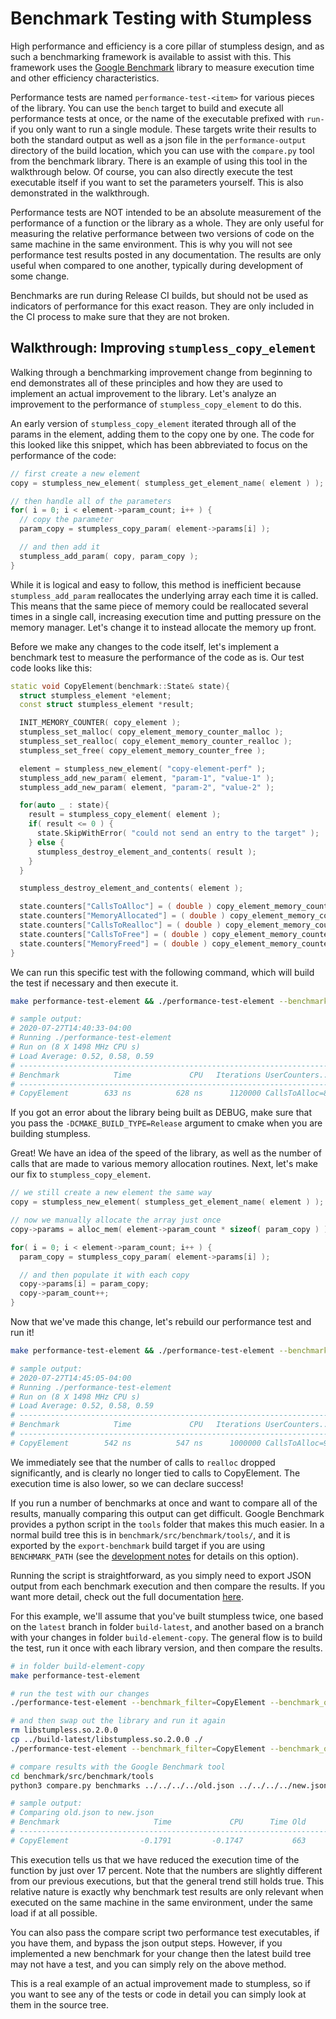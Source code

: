 # Benchmark Testing with Stumpless

High performance and efficiency is a core pillar of stumpless design, and as
such a benchmarking framework is available to assist with this. This framework
uses the [Google Benchmark](https://github.com/google/benchmark) library to
measure execution time and other efficiency characteristics.

Performance tests are named `performance-test-<item>` for various pieces of the
library. You can use the `bench` target to build and execute all performance
tests at once, or the name of the executable prefixed with `run-` if you only
want to run a single module. These targets write their results to both the
standard output as well as a json file in the `performance-output` directory of
the build location, which you can use with the `compare.py` tool from the
benchmark library. There is an example of using this tool in the walkthrough
below. Of course, you can also directly execute the test executable itself if
you want to set the parameters yourself. This is also demonstrated in the
walkthrough.

Performance tests are NOT intended to be an absolute measurement of the
performance of a function or the library as a whole. They are only useful for
measuring the relative performance between two versions of code on the same
machine in the same environment. This is why you will not see performance
test results posted in any documentation. The results are only useful when
compared to one another, typically during development of some change.

Benchmarks are run during Release CI builds, but should not be used as
indicators of performance for this exact reason. They are only included in the
CI process to make sure that they are not broken.

## Walkthrough: Improving `stumpless_copy_element`

Walking through a benchmarking improvement change from beginning to end
demonstrates all of these principles and how they are used to implement an
actual improvement to the library. Let's analyze an improvement to the
performance of `stumpless_copy_element` to do this.

An early version of `stumpless_copy_element` iterated through all of the
params in the element, adding them to the copy one by one. The code for this
looked like this snippet, which has been abbreviated to focus on the performance
of the code:

```c
// first create a new element
copy = stumpless_new_element( stumpless_get_element_name( element ) );

// then handle all of the parameters
for( i = 0; i < element->param_count; i++ ) {
  // copy the parameter
  param_copy = stumpless_copy_param( element->params[i] );

  // and then add it
  stumpless_add_param( copy, param_copy );
}
```

While it is logical and easy to follow, this method is inefficient because
`stumpless_add_param` reallocates the underlying array each time it is called.
This means that the same piece of memory could be reallocated several times in
a single call, increasing execution time and putting pressure on the memory
manager. Let's change it to instead allocate the memory up front.

Before we make any changes to the code itself, let's implement a benchmark test
to measure the performance of the code as is. Our test code looks like this:

```cpp
static void CopyElement(benchmark::State& state){
  struct stumpless_element *element;
  const struct stumpless_element *result;

  INIT_MEMORY_COUNTER( copy_element );
  stumpless_set_malloc( copy_element_memory_counter_malloc );
  stumpless_set_realloc( copy_element_memory_counter_realloc );
  stumpless_set_free( copy_element_memory_counter_free );

  element = stumpless_new_element( "copy-element-perf" );
  stumpless_add_new_param( element, "param-1", "value-1" );
  stumpless_add_new_param( element, "param-2", "value-2" );

  for(auto _ : state){
    result = stumpless_copy_element( element );
    if( result <= 0 ) {
      state.SkipWithError( "could not send an entry to the target" );
    } else {
      stumpless_destroy_element_and_contents( result );
    }
  }

  stumpless_destroy_element_and_contents( element );

  state.counters["CallsToAlloc"] = ( double ) copy_element_memory_counter.malloc_count;
  state.counters["MemoryAllocated"] = ( double ) copy_element_memory_counter.alloc_total;
  state.counters["CallsToRealloc"] = ( double ) copy_element_memory_counter.realloc_count;
  state.counters["CallsToFree"] = ( double ) copy_element_memory_counter.free_count;
  state.counters["MemoryFreed"] = ( double ) copy_element_memory_counter.free_total;
}
```

We can run this specific test with the following command, which will build the
test if necessary and then execute it.

```sh
make performance-test-element && ./performance-test-element --benchmark_filter=CopyElement

# sample output:
# 2020-07-27T14:40:33-04:00
# Running ./performance-test-element
# Run on (8 X 1498 MHz CPU s)
# Load Average: 0.52, 0.58, 0.59
# ----------------------------------------------------------------------
# Benchmark            Time             CPU   Iterations UserCounters...
# ----------------------------------------------------------------------
# CopyElement        633 ns          628 ns      1120000 CallsToAlloc=8.96001M CallsToFree=10.08M CallsToRealloc=2.24M MemoryAllocated=181.44M MemoryFreed=181.44M
```

If you got an error about the library being built as DEBUG, make sure that you
pass the `-DCMAKE_BUILD_TYPE=Release` argument to cmake when you are building
stumpless.

Great! We have an idea of the speed of the library, as well as the number of
calls that are made to various memory allocation routines. Next, let's make our
fix to `stumpless_copy_element`.

```c
// we still create a new element the same way
copy = stumpless_new_element( stumpless_get_element_name( element ) );

// now we manually allocate the array just once
copy->params = alloc_mem( element->param_count * sizeof( param_copy ) );

for( i = 0; i < element->param_count; i++ ) {
  param_copy = stumpless_copy_param( element->params[i] );

  // and then populate it with each copy
  copy->params[i] = param_copy;
  copy->param_count++;
}
```

Now that we've made this change, let's rebuild our performance test and run it!

```sh
make performance-test-element && ./performance-test-element --benchmark_filter=CopyElement

# sample output:
# 2020-07-27T14:45:05-04:00
# Running ./performance-test-element
# Run on (8 X 1498 MHz CPU s)
# Load Average: 0.52, 0.58, 0.59
# ----------------------------------------------------------------------
# Benchmark            Time             CPU   Iterations UserCounters...
# ----------------------------------------------------------------------
# CopyElement        542 ns          547 ns      1000000 CallsToAlloc=9.00001M CallsToFree=9.00001M CallsToRealloc=2 MemoryAllocated=162M MemoryFreed=162M
```

We immediately see that the number of calls to `realloc` dropped significantly,
and is clearly no longer tied to calls to CopyElement. The execution time is
also lower, so we can declare success!

If you run a number of benchmarks at once and want to compare all of the
results, manually comparing this output can get difficult. Google Benchmark
provides a python script in the `tools` folder that makes this much easier.
In a normal build tree this is in `benchmark/src/benchmark/tools/`, and it is
exported by the `export-benchmark` build target if you are using
`BENCHMARK_PATH` (see the
[development notes](https://github.com/goatshriek/stumpless/blob/latest/docs/development.md)
for details on this option).

Running the script is straightforward, as you simply need to export JSON output
from each benchmark execution and then compare the results. If you want more
detail, check out the full documentation
[here](https://github.com/google/benchmark/blob/master/docs/tools.md).

For this example, we'll assume that you've built stumpless twice, one based on
the `latest` branch in folder `build-latest`, and another based on a branch with
your changes in folder `build-element-copy`. The general flow is to build the
test, run it once with each library version, and then compare the results.

```sh
# in folder build-element-copy
make performance-test-element

# run the test with our changes
./performance-test-element --benchmark_filter=CopyElement --benchmark_out=new.json --benchmark_out_format=json

# and then swap out the library and run it again
rm libstumpless.so.2.0.0
cp ../build-latest/libstumpless.so.2.0.0 ./
./performance-test-element --benchmark_filter=CopyElement --benchmark_out=old.json --benchmark_out_format=json

# compare results with the Google Benchmark tool
cd benchmark/src/benchmark/tools
python3 compare.py benchmarks ../../../../old.json ../../../../new.json

# sample output:
# Comparing old.json to new.json
# Benchmark                     Time             CPU      Time Old      Time New       CPU Old       CPU New
# ----------------------------------------------------------------------------------------------------------
# CopyElement                -0.1791         -0.1747           663           545           663           547
```

This execution tells us that we have reduced the execution time of the function
by just over 17 percent. Note that the numbers are slightly different from our
previous executions, but that the general trend still holds true. This relative
nature is exactly why benchmark test results are only relevant when executed on
the same machine in the same environment, under the same load if at all 
possible.

You can also pass the compare script two performance test executables, if you
have them, and bypass the json output steps. However, if you implemented a new
benchmark for your change then the latest build tree may not have a test, and
you can simply rely on the above method.

This is a real example of an actual improvement made to stumpless, so if you
want to see any of the tests or code in detail you can simply look at them in
the source tree.
